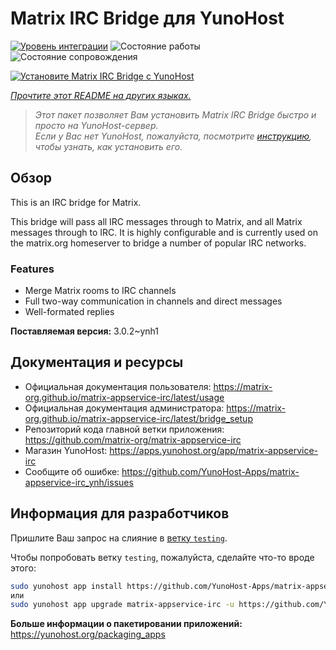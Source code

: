 <!--
Важно: этот README был автоматически сгенерирован <https://github.com/YunoHost/apps/tree/master/tools/readme_generator>
Он НЕ ДОЛЖЕН редактироваться вручную.
-->

# Matrix IRC Bridge для YunoHost

[![Уровень интеграции](https://dash.yunohost.org/integration/matrix-appservice-irc.svg)](https://ci-apps.yunohost.org/ci/apps/matrix-appservice-irc/) ![Состояние работы](https://ci-apps.yunohost.org/ci/badges/matrix-appservice-irc.status.svg) ![Состояние сопровождения](https://ci-apps.yunohost.org/ci/badges/matrix-appservice-irc.maintain.svg)

[![Установите Matrix IRC Bridge с YunoHost](https://install-app.yunohost.org/install-with-yunohost.svg)](https://install-app.yunohost.org/?app=matrix-appservice-irc)

*[Прочтите этот README на других языках.](./ALL_README.md)*

> *Этот пакет позволяет Вам установить Matrix IRC Bridge быстро и просто на YunoHost-сервер.*  
> *Если у Вас нет YunoHost, пожалуйста, посмотрите [инструкцию](https://yunohost.org/install), чтобы узнать, как установить его.*

## Обзор

This is an IRC bridge for Matrix. 

This bridge will pass all IRC messages through to Matrix, and all Matrix messages through to IRC.
It is highly configurable and is currently used on the matrix.org homeserver to bridge a number of popular IRC networks.

### Features

- Merge Matrix rooms to IRC channels
- Full two-way communication in channels and direct messages
- Well-formated replies


**Поставляемая версия:** 3.0.2~ynh1
## Документация и ресурсы

- Официальная документация пользователя: <https://matrix-org.github.io/matrix-appservice-irc/latest/usage>
- Официальная документация администратора: <https://matrix-org.github.io/matrix-appservice-irc/latest/bridge_setup>
- Репозиторий кода главной ветки приложения: <https://github.com/matrix-org/matrix-appservice-irc>
- Магазин YunoHost: <https://apps.yunohost.org/app/matrix-appservice-irc>
- Сообщите об ошибке: <https://github.com/YunoHost-Apps/matrix-appservice-irc_ynh/issues>

## Информация для разработчиков

Пришлите Ваш запрос на слияние в [ветку `testing`](https://github.com/YunoHost-Apps/matrix-appservice-irc_ynh/tree/testing).

Чтобы попробовать ветку `testing`, пожалуйста, сделайте что-то вроде этого:

```bash
sudo yunohost app install https://github.com/YunoHost-Apps/matrix-appservice-irc_ynh/tree/testing --debug
или
sudo yunohost app upgrade matrix-appservice-irc -u https://github.com/YunoHost-Apps/matrix-appservice-irc_ynh/tree/testing --debug
```

**Больше информации о пакетировании приложений:** <https://yunohost.org/packaging_apps>
